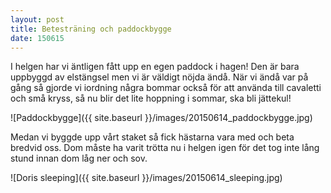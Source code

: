 ```yaml
---
layout: post
title: Betesträning och paddockbygge 
date: 150615
---
```

I helgen har vi äntligen fått upp en egen paddock i hagen! Den är bara uppbyggd av elstängsel 
men vi är väldigt nöjda ändå. När vi ändå var på gång så gjorde vi iordning några bommar också 
för att använda till cavaletti och små kryss, så nu blir det lite hoppning i sommar, ska bli jättekul!   

![Paddockbygge]({{ site.baseurl }}/images/20150614_paddockbygge.jpg)

Medan vi byggde upp vårt staket så fick hästarna vara med och beta bredvid oss. Dom måste ha varit 
trötta nu i helgen igen för det tog inte lång stund innan dom låg ner och sov. 

![Doris sleeping]({{ site.baseurl }}/images/20150614_sleeping.jpg)
